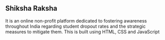 ## Shiksha Raksha
It is an online non-profit platform dedicated to fostering awareness throughout India regarding student dropout rates and the strategic measures to mitigate them. This is built using HTML, CSS and JavaScript
